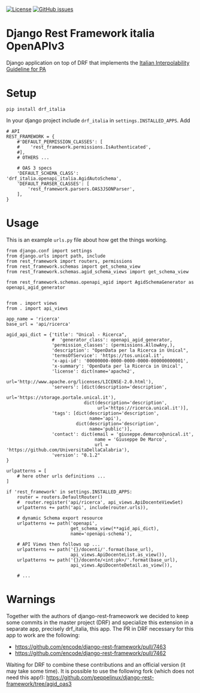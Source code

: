 [![License](https://img.shields.io/github/license/peppelinux/drf-oas3-italia.svg)](https://github.com/peppelinux/drf-oas3-italia/blob/master/LICENSE)
[![GitHub issues](https://img.shields.io/github/issues/peppelinux/drf-oas3-italia.svg)](https://github.com/peppelinux/drf-oas3-italia/issues)

# Django Rest Framework italia OpenAPIv3

Django application on top of DRF that implements the [Italian Interpolability Guideline for PA](https://docs.italia.it/italia/piano-triennale-ict/lg-modellointeroperabilita-docs/it/bozza/doc/profili-di-interazione/regole-comuni-rest-soap.html)


# Setup

````
pip install drf_italia
````

In your django project include `drf_italia` in `settings.INSTALLED_APPS`.
Add

````
# API
REST_FRAMEWORK = {
    #'DEFAULT_PERMISSION_CLASSES': [
    #    'rest_framework.permissions.IsAuthenticated',
    #],
    # OTHERS ...

    # OAS 3 specs
    'DEFAULT_SCHEMA_CLASS': 'drf_italia.openapi_italia.AgidAutoSchema',
    'DEFAULT_PARSER_CLASSES': [
        'rest_framework.parsers.OAS3JSONParser',
    ],
}
````

# Usage


This is an example `urls.py` file about how get the things working.

````
from django.conf import settings
from django.urls import path, include
from rest_framework import routers, permissions
from rest_framework.schemas import get_schema_view
from rest_framework.schemas.agid_schema_views import get_schema_view

from rest_framework.schemas.openapi_agid import AgidSchemaGenerator as openapi_agid_generator


from . import views
from . import api_views

app_name = 'ricerca'
base_url = 'api/ricerca'

agid_api_dict = {'title': "Unical - Ricerca",
                 #  'generator_class': openapi_agid_generator,
                 'permission_classes': (permissions.AllowAny,),
                 'description': "OpenData per la Ricerca in Unical",
                 'termsOfService': 'https://tos.unical.it',
                 'x-api-id': '00000000-0000-0000-0000-000000000001',
                 'x-summary': 'OpenData per la Ricerca in Unical',
                 'license': dict(name='apache2',
                                 url='http://www.apache.org/licenses/LICENSE-2.0.html'),
                 'servers': [dict(description='description',
                                  url='https://storage.portale.unical.it'),
                             dict(description='description',
                                  url='https://ricerca.unical.it')],
                 'tags': [dict(description='description',
                               name='api'),
                          dict(description='description',
                               name='public')],
                 'contact': dict(email = 'giuseppe.demarco@unical.it',
                                 name = 'Giuseppe De Marco',
                                 url = 'https://github.com/UniversitaDellaCalabria'),
                 'version': "0.1.2"
}

urlpatterns = [
    # here other urls definitions ...
]

if 'rest_framework' in settings.INSTALLED_APPS:
    router = routers.DefaultRouter()
    #  router.register('api/ricerca', api_views.ApiDocenteViewSet)
    urlpatterns += path('api', include(router.urls)),

    # dynamic Schema export resource
    urlpatterns += path('openapi',
                        get_schema_view(**agid_api_dict),
                        name='openapi-schema'),

    # API Views then follows up ...
    urlpatterns += path('{}/docenti/'.format(base_url),
                        api_views.ApiDocenteList.as_view()),
    urlpatterns += path('{}/docente/<int:pk>/'.format(base_url),
                        api_views.ApiDocenteDetail.as_view()),

    # ...
````

# Warnings

Together with the authors of django-rest-frameowork we decided to keep some commits in the master project (DRF) and specialize this extension in a separate app, precisely drf_italia, this app.
The PR in DRF necessary for this app to work are the following:

- https://github.com/encode/django-rest-framework/pull/7463
- https://github.com/encode/django-rest-framework/pull/7462

Waiting for DRF to combine these contributions and an official version (it may take some time). It is possible to use the following fork (which does not need this app!):
https://github.com/peppelinux/django-rest-framework/tree/agid_oas3
